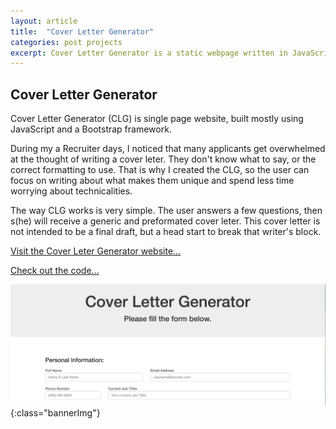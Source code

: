 ```yaml
---
layout: article
title:  "Cover Letter Generator"
categories: post projects
excerpt: Cover Letter Generator is a static webpage written in JavaScript, CSS, Html and Bootstrap framework. 
---
```

## **Cover Letter Generator**


Cover Letter Generator (CLG) is single page website, built mostly using JavaScript and a Bootstrap framework.

During my a Recruiter days, I noticed that many applicants get overwhelmed at the thought of writing a cover leter. They don't know what to say, or the correct formatting to use. That is why I created the CLG, so the user can focus on writing about what makes them unique and spend less time worrying about technicalities. 

The way CLG works is very simple. The user answers a few questions, then s(he) will receive a generic and preformated cover leter. This cover letter is not intended to be a final draft, but a head start to break that writer's block.      

[Visit the Cover Leter Generator website... ](https://papanucita.github.io/cover_letter_generator/) 

[Check out the code...](https://github.com/papanucita/cover_letter_generator)


![image-title-here](/img/coverLetterGeneratorScreenshot.png ){:class="bannerImg"}